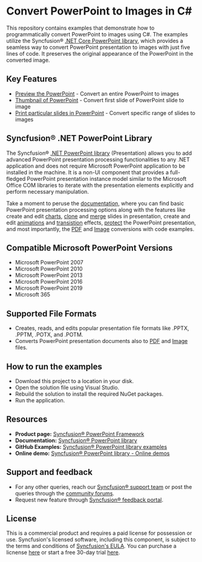 # Convert PowerPoint to Images in C#

This repository contains examples that demonstrate how to programmatically convert PowerPoint to images using C#. The examples utilize the Syncfusion® [.NET Core PowerPoint library]( https://www.syncfusion.com/document-processing/powerpoint-framework/net-core), which provides a seamless way to convert PowerPoint presentation to images with just five lines of code.  It preserves the original appearance of the PowerPoint in the converted image.

## Key Features

-	[Preview the PowerPoint](https://github.com/SyncfusionExamples/convert-powerpoint-to-images-c-sharp/blob/master/convert-entire-powerpoint-to-images/.NET) - Convert an entire PowerPoint to images 
-	[Thumbnail of PowerPoint](https://github.com/SyncfusionExamples/convert-powerpoint-to-images-c-sharp/blob/master/convert-powerpoint-slide-to-image/.NET) - Convert first slide of PowerPoint slide to image
-	[Print particular slides in PowerPoint](https://github.com/SyncfusionExamples/convert-powerpoint-to-images-c-sharp/blob/master/convert-specific-range-of-slides-to-images/.NET) - Convert specific range of slides to images

## Syncfusion® .NET PowerPoint Library

The Syncfusion® [.NET PowerPoint library](https://www.syncfusion.com/document-processing/powerpoint-framework/net) (Presentation) allows you to add advanced PowerPoint presentation processing functionalities to any .NET application and does not require Microsoft PowerPoint application to be installed in the machine. It is a non-UI component that provides a full-fledged PowerPoint presentation instance model similar to the Microsoft Office COM libraries to iterate with the presentation elements explicitly and perform necessary manipulation. 

Take a moment to peruse the [documentation](https://help.syncfusion.com/file-formats/presentation/getting-started?utm_source=github&utm_medium=listing&utm_campaign=github-powerpoint-examples), where you can find basic PowerPoint presentation processing options along with the features like create and edit [charts](https://help.syncfusion.com/file-formats/presentation/working-with-charts?utm_source=github&utm_medium=listing&utm_campaign=github-powerpoint-examples), [clone](https://help.syncfusion.com/file-formats/presentation/working-with-slide?utm_source=github&utm_medium=listing&utm_campaign=github-powerpoint-examples#cloning-slide) and [merge](https://help.syncfusion.com/file-formats/presentation/working-with-slide?utm_source=github&utm_medium=listing&utm_campaign=github-powerpoint-examples#merging-slide) slides in presentation, create and edit [animations](https://help.syncfusion.com/file-formats/presentation/working-with-animation?utm_source=github&utm_medium=listing&utm_campaign=github-powerpoint-examples#edit-existing-animation-effect) and [transistion](https://help.syncfusion.com/file-formats/presentation/create-edit-slide-transitions-in-powerpoint-presentation-slides-cs-vb-net?utm_source=github&utm_medium=listing&utm_campaign=github-powerpoint-examples#modify-a-transition-effect-applied-to-a-powerpoint-slide) effects, [protect](https://help.syncfusion.com/file-formats/presentation/security?utm_source=github&utm_medium=listing&utm_campaign=github-powerpoint-examples) the PowerPoint presentation, and most importantly, the [PDF](https://help.syncfusion.com/file-formats/presentation/presentation-to-pdf?utm_source=github&utm_medium=listing&utm_campaign=github-powerpoint-examples) and [Image](https://help.syncfusion.com/file-formats/presentation/presentation-to-image?utm_source=github&utm_medium=listing&utm_campaign=github-powerpoint-examples) conversions with code examples.

## Compatible Microsoft PowerPoint Versions

- Microsoft PowerPoint 2007
- Microsoft PowerPoint 2010
- Microsoft PowerPoint 2013
- Microsoft PowerPoint 2016
- Microsoft PowerPoint 2019
- Microsoft 365

## Supported File Formats

*   Creates, reads, and edits popular presentation file formats like .PPTX, .PPTM, .POTX, and .POTM.
*   Converts PowerPoint presentation documents also to [PDF](https://help.syncfusion.com/file-formats/presentation/presentation-to-pdf?utm_source=github&utm_medium=listing&utm_campaign=github-powerpoint-examples) and [Image](https://help.syncfusion.com/file-formats/presentation/presentation-to-image?utm_source=github&utm_medium=listing&utm_campaign=github-powerpoint-examples) files.

## How to run the examples

*   Download this project to a location in your disk.
*   Open the solution file using Visual Studio.
*   Rebuild the solution to install the required NuGet packages.
*   Run the application.

## Resources

- **Product page:** [Syncfusion® PowerPoint Framework](https://www.syncfusion.com/document-processing/powerpoint-framework/net?utm_source=github&utm_medium=listing&utm_campaign=github-powerpoint-examples)
- **Documentation:** [Syncfusion® PowerPoint library](https://help.syncfusion.com/file-formats/presentation/presentation-to-pdf/smartart?utm_source=github&utm_medium=listing&utm_campaign=github-powerpoint-examples)
- **GitHub Examples:** [Syncfusion® PowerPoint library examples](https://github.com/SyncfusionExamples/PowerPoint-Examples?utm_source=github&utm_medium=listing&utm_campaign=github-powerpoint-examples)
- **Online demo:** [Syncfusion® PowerPoint library - Online demos](https://ej2.syncfusion.com/aspnetcore/PowerPoint/Default#/material3?utm_source=github&utm_medium=listing&utm_campaign=github-powerpoint-examples)

## Support and feedback

- For any other queries, reach our [Syncfusion® support team](https://support.syncfusion.com/agent/tickets/create?utm_source=github&utm_medium=listing&utm_campaign=github-powerpoint-examples) or post the queries through the [community forums](https://www.syncfusion.com/forums?utm_source=github&utm_medium=listing&utm_campaign=github-powerpoint-examples).
- Request new feature through [Syncfusion® feedback portal](https://www.syncfusion.com/feedback/home?utm_source=github&utm_medium=listing&utm_campaign=github-powerpoint-examples).

## License

This is a commercial product and requires a paid license for possession or use. Syncfusion's licensed software, including this component, is subject to the terms and conditions of [Syncfusion's EULA](https://www.syncfusion.com/license/studio/22.2.5/syncfusion_essential_studio_eula.pdf). You can purchase a licnense [here](https://www.syncfusion.com/sales/products?utm_source=github&utm_medium=listing&utm_campaign=github-powerpoint-examples) or start a free 30-day trial [here](https://www.syncfusion.com/account/manage-trials/start-trials?utm_source=github&utm_medium=listing&utm_campaign=github-powerpoint-examples).



